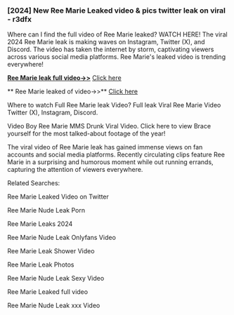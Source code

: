 ### [2024] New  Ree Marie Leaked video & pics twitter leak on viral - r3dfx
Where can I find the full video of  Ree Marie leaked? WATCH HERE! The viral 2024  Ree Marie leak is making waves on Instagram, Twitter (X), and Discord. The video has taken the internet by storm, captivating viewers across various social media platforms.  Ree Marie's leaked video is trending everywhere!


**[ Ree Marie leak full video->>](http://wildbook.top/wildbook8git)** [Click here](http://wildbook.top/wildbook8git)

** Ree Marie leaked of video->>** [Click here](http://wildbook.top/wildbook8git)


Where to watch Full  Ree Marie leak Video? Full leak Viral  Ree Marie Video Twitter (X), Instagram, Discord.

Video Boy  Ree Marie MMS Drunk Viral Video. Click here to view Brace yourself for the most talked-about footage of the year!

The viral video of  Ree Marie leak has gained immense views on fan accounts and social media platforms. Recently circulating clips feature  Ree Marie in a surprising and humorous moment while out running errands, capturing the attention of viewers everywhere.


Related Searches:

 Ree Marie Leaked Video on Twitter

 Ree Marie Nude Leak Porn

 Ree Marie Leaks 2024

 Ree Marie Nude Leak Onlyfans Video

 Ree Marie Leak Shower Video

 Ree Marie Leak Photos

 Ree Marie Nude Leak Sexy Video

 Ree Marie Leaked full video

 Ree Marie Nude Leak xxx Video

